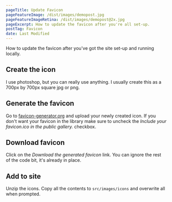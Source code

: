 ```yaml
---
pageTitle: Update Favicon
pageFeatureImage: /dist/images/demopost.jpg
pageFeatureImageRetina: /dist/images/demopost@2x.jpg
pageExcerpt: How to update the favicon after you're all set-up.
postTag: Favicon
date: Last Modified
---
```


How to update the favicon after you've got the site set-up and running locally.

## Create the icon

I use photoshop, but you can really use anything. I usually create this as a 700px by 700px square jpg or png.

## Generate the favicon

Go to [favicon-generator.org](https://www.favicon-generator.org/) and upload your newly created icon. If you don't want your favicon in the library make sure to uncheck the *Include your favicon.ico in the public gallery.* checkbox.

## Download favicon

Click on the *Download the generated favicon* link. You can ignore the rest of the code bit, it's already in place.

## Add to site

Unzip the icons. Copy all the contents to `src/images/icons` and overwrite all when prompted.